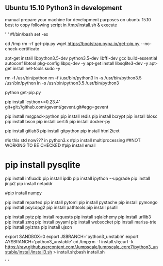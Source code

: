 ## Ubuntu 15.10 Python3 in development

manual prepare your machine for development purposes on ubuntu 15.10
best to copy following script in /tmp/install.sh & execute

'''
#!/bin/bash
set -ex

cd /tmp
rm -rf get-pip.py
wget https://bootstrap.pypa.io/get-pip.py --no-check-certificate

apt-get install libpython3.5-dev python3.5-dev libffi-dev gcc build-essential autoconf libtool pkg-config libpq-dev -y
apt-get install libsqlite3-dev -y
apt-get install net-tools sudo -y

rm -f /usr/bin/python
rm -f /usr/bin/python3
ln -s /usr/bin/python3.5 /usr/bin/python
ln -s /usr/bin/python3.5 /usr/bin/python3

python get-pip.py

pip install 'cython>=0.23.4' git+git://github.com/gevent/gevent.git#egg=gevent

pip install msgpack-python
pip install redis
pip install bcrypt
pip install blosc
pip install bson
pip install certifi
pip install docker-py

pip install gitlab3
pip install gitpython
pip install html2text

#is this std now??? in python3.x
#pip install multiprocessing
##NOT WORKING TO BE CHECKED
#pip install email
# pip install pysqlite


pip install influxdb
pip install ipdb
pip install ipython --upgrade
pip install jinja2
pip install netaddr

#pip install numpy

pip install reparted
pip install pytoml
pip install pystache
pip install pymongo
pip install psycopg2
pip install pathtools
pip install psutil

pip install pytz
pip install requests
pip install sqlalchemy
pip install urllib3 
pip install zmq
pip install pyyaml
pip install websocket
pip install marisa-trie
pip install pylzma
pip install ujson

export SANDBOX=0
export JSBRANCH='python3_unstable'
export AYSBRANCH='python3_unstable'
cd /tmp;rm -f install.sh;curl -k https://raw.githubusercontent.com/Jumpscale/jumpscale_core7/python3_unstable/install/install3.sh > install.sh;bash install.sh

'''
